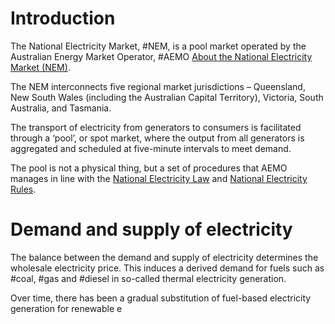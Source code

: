 # Introduction
The National Electricity Market, #NEM, is a pool market operated by the Australian Energy Market Operator, #AEMO [About the National Electricity Market (NEM)](https://www.aemo.com.au/energy-systems/electricity/national-electricity-market-nem/about-the-national-electricity-market-nem). 

The NEM interconnects five regional market jurisdictions – Queensland, New South Wales (including the Australian Capital Territory), Victoria, South Australia, and Tasmania.

The transport of electricity from generators to consumers is facilitated through a ‘pool’, or spot market, where the output from all generators is aggregated and scheduled at five-minute intervals to meet demand.

The pool is not a physical thing, but a set of procedures that AEMO manages in line with the [National Electricity Law](https://www.legislation.sa.gov.au/LZ/C/A/NATIONAL%20ELECTRICITY%20(SOUTH%20AUSTRALIA)%20ACT%201996.aspx) and [National Electricity Rules](http://www.aemc.gov.au/Energy-Rules/National-electricity-rules/Current-Rules).

# Demand and supply of electricity
The balance between the demand and supply of electricity determines the wholesale electricity price. This induces a derived demand for fuels such as #coal, #gas and #diesel in so-called thermal electricity generation. 

Over time, there has been a gradual substitution of fuel-based electricity generation for renewable e